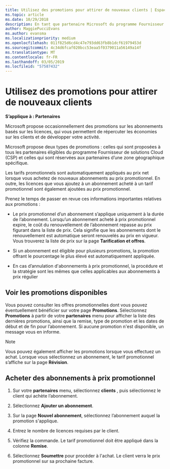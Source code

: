 ```yaml
---
title: Utilisez des promotions pour attirer de nouveaux clients | Espace partenaires
ms.topic: article
ms.date: 10/29/2018
description: En tant que partenaire Microsoft du programme Fournisseur de solutions Cloud, vous pouvez acheter des abonnements à un tarif promotionnel et en faire bénéficier vos clients.
author: MaggiePucciEvans
ms.author: evansma
ms.localizationpriority: medium
ms.openlocfilehash: 011f825d6cd4c47e793dd63fb8b1dcf61979453d
ms.sourcegitcommit: 4c34d6fcaf020bcc53eaa5f0379011a56149a14f
ms.translationtype: MT
ms.contentlocale: fr-FR
ms.lasthandoff: 03/05/2019
ms.locfileid: "57587432"
---
```

# <a name="use-promotions-to-attract-new-customers"></a>Utilisez des promotions pour attirer de nouveaux clients  

**S’applique à : Partenaires**

<!--[FWLink: https://go.microsoft.com/fwlink/?linkid=852469]-->

Microsoft propose occasionnellement des promotions sur les abonnements basés sur les licences, qui vous permettent de répercuter les économies sur les clients et de développer votre activité. 

Microsoft propose deux types de promotions : celles qui sont proposées à tous les partenaires éligibles du programme Fournisseur de solutions Cloud (CSP) et celles qui sont réservées aux partenaires d’une zone géographique spécifique.

Les tarifs promotionnels sont automatiquement appliqués au prix net lorsque vous achetez de nouveaux abonnements au prix promotionnel. En outre, les licences que vous ajoutez à un abonnement acheté à un tarif promotionnel sont également ajoutées au prix promotionnel. 

Prenez le temps de passer en revue ces informations importantes relatives aux promotions :

-   Le prix promotionnel d’un abonnement s’applique uniquement à la durée de l’abonnement. Lorsqu’un abonnement acheté à prix promotionnel expire, le coût du renouvellement de l’abonnement repasse au prix figurant dans la liste de prix. Cela signifie que les abonnements dont le renouvellement est automatique seront renouvelés au prix en vigueur. Vous trouverez la liste de prix sur la page **Tarification et offres**. 

-   Si un abonnement est éligible pour plusieurs promotions, la promotion offrant le pourcentage le plus élevé est automatiquement appliquée.

-   En cas d’annulation d'abonnements à prix promotionnel, la procédure et la stratégie sont les mêmes que celles applicables aux abonnements à prix régulier

## <a name="see-available-promotions"></a>Voir les promotions disponibles

Vous pouvez consulter les offres promotionnelles dont vous pouvez éventuellement bénéficier sur votre page **Promotions**. Sélectionnez **Promotions** à partir de votre **partenaires** menu pour afficher la liste des dernières promotions, ainsi que la remise, type de promotion et les dates de début et de fin pour l’abonnement. Si aucune promotion n'est disponible, un message vous en informe. 

> [!NOTE]  
> Vous pouvez également afficher les promotions lorsque vous effectuez un achat. Lorsque vous sélectionnez un abonnement, le tarif promotionnel s’affiche sur la page **Révision**.

## <a name="purchase-subscriptions-at-promotion-prices"></a>Acheter des abonnements à prix promotionnel

1. Sur votre **partenaires** menu, sélectionnez **clients** , puis sélectionnez le client qui achète l’abonnement. 

2. Sélectionnez **Ajouter un abonnement**.

3. Sur la page **Nouvel abonnement**, sélectionnez l’abonnement auquel la promotion s'applique.

4. Entrez le nombre de licences requises par le client. 

5. Vérifiez la commande. Le tarif promotionnel doit être appliqué dans la colonne **Remise**.  

6.  Sélectionnez **Soumettre** pour procéder à l'achat. Le client verra le prix promotionnel sur sa prochaine facture.  



